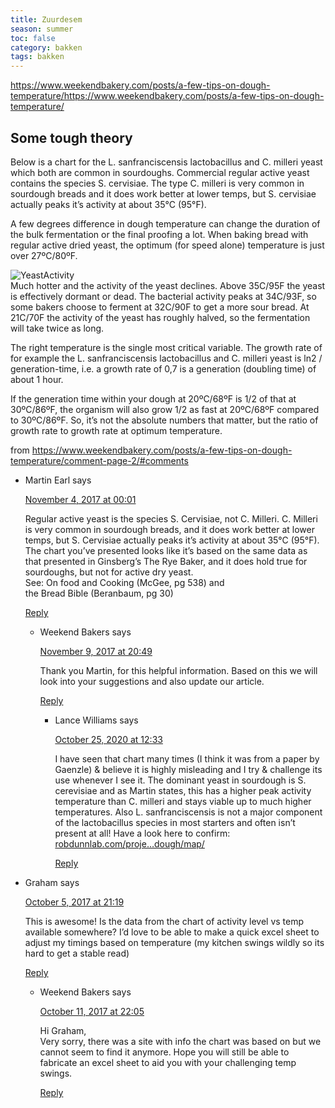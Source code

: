 ```yaml
---
title: Zuurdesem
season: summer
toc: false
category: bakken
tags: bakken
---
```




https://www.weekendbakery.com/posts/a-few-tips-on-dough-temperature/https://www.weekendbakery.com/posts/a-few-tips-on-dough-temperature/

## Some tough theory

Below is a chart for the L. sanfranciscensis lactobacillus and C. milleri yeast which both are common in sourdoughs. Commercial regular active yeast contains the species S. cervisiae. The type C. milleri is very common in sourdough breads and it does work better at lower temps, but S. cervisiae actually peaks it’s activity at about 35°C (95°F).

A few degrees difference in dough temperature can change the duration of the bulk fermentation or the final proofing a lot. When baking bread with regular active dried yeast, the optimum (for speed alone) temperature is just over 27ºC/80ºF.

![](https://www.weekendbakery.com/wp-content/uploads/YeastActivity1.gif "YeastActivity")  
Much hotter and the activity of the yeast declines. Above 35C/95F the yeast is effectively dormant or dead. The bacterial activity peaks at 34C/93F, so some bakers choose to ferment at 32C/90F to get a more sour bread. At 21C/70F the activity of the yeast has roughly halved, so the fermentation will take twice as long.

The right temperature is the single most critical variable. The growth rate of for example the L. sanfranciscensis lactobacillus and C. milleri yeast is ln2 / generation-time, i.e. a growth rate of 0,7 is a generation (doubling time) of about 1 hour.

If the generation time within your dough at 20ºC/68ºF is 1/2 of that at 30ºC/86ºF, the organism will also grow 1/2 as fast at 20ºC/68ºF compared to 30ºC/86ºF. So, it’s not the absolute numbers that matter, but the ratio of growth rate to growth rate at optimum temperature.



from https://www.weekendbakery.com/posts/a-few-tips-on-dough-temperature/comment-page-2/#comments

-   Martin Earl says
    
    [November 4, 2017 at 00:01](https://www.weekendbakery.com/posts/a-few-tips-on-dough-temperature/comment-page-2/#comment-650674)
    
    Regular active yeast is the species S. Cervisiae, not C. Milleri. C. Milleri is very common in sourdough breads, and it does work better at lower temps, but S. Cervisiae actually peaks it’s activity at about 35°C (95°F). The chart you’ve presented looks like it’s based on the same data as that presented in Ginsberg’s The Rye Baker, and it does hold true for sourdoughs, but not for active dry yeast.  
    See: On food and Cooking (McGee, pg 538) and  
    the Bread Bible (Beranbaum, pg 30)
    
    [Reply](https://www.weekendbakery.com/posts/a-few-tips-on-dough-temperature/?replytocom=650674#respond)
    
    -   Weekend Bakers says
        
        [November 9, 2017 at 20:49](https://www.weekendbakery.com/posts/a-few-tips-on-dough-temperature/comment-page-2/#comment-650699)
        
        Thank you Martin, for this helpful information. Based on this we will look into your suggestions and also update our article.
        
        [Reply](https://www.weekendbakery.com/posts/a-few-tips-on-dough-temperature/?replytocom=650699#respond)
        
        -   Lance Williams says
            
            [October 25, 2020 at 12:33](https://www.weekendbakery.com/posts/a-few-tips-on-dough-temperature/comment-page-2/#comment-656740)
            
            I have seen that chart many times (I think it was from a paper by Gaenzle) & believe it is highly misleading and I try & challenge its use whenever I see it. The dominant yeast in sourdough is S. cerevisiae and as Martin states, this has a higher peak activity temperature than C. milleri and stays viable up to much higher temperatures. Also L. sanfranciscensis is not a major component of the lactobacillus species in most starters and often isn’t present at all! Have a look here to confirm: [robdunnlab.com/proje…dough/map/](http://robdunnlab.com/projects/sourdough/map/ "URL: http://robdunnlab.com/projects/sourdough/map/")
            
            [Reply](https://www.weekendbakery.com/posts/a-few-tips-on-dough-temperature/?replytocom=656740#respond)
            
-   Graham says
    
    [October 5, 2017 at 21:19](https://www.weekendbakery.com/posts/a-few-tips-on-dough-temperature/comment-page-2/#comment-650533)
    
    This is awesome! Is the data from the chart of activity level vs temp available somewhere? I’d love to be able to make a quick excel sheet to adjust my timings based on temperature (my kitchen swings wildly so its hard to get a stable read)
    
    [Reply](https://www.weekendbakery.com/posts/a-few-tips-on-dough-temperature/?replytocom=650533#respond)
    
    -   Weekend Bakers says
        
        [October 11, 2017 at 22:05](https://www.weekendbakery.com/posts/a-few-tips-on-dough-temperature/comment-page-2/#comment-650563)
        
		
		
        Hi Graham,  
        Very sorry, there was a site with info the chart was based on but we cannot seem to find it anymore. Hope you will still be able to fabricate an excel sheet to aid you with your challenging temp swings.
        
        [Reply](https://www.weekendbakery.com/posts/a-few-tips-on-dough-temperature/?replytocom=650563#respond)